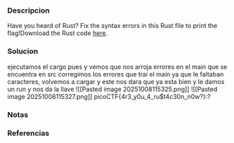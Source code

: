 ### Descripcion
Have you heard of Rust? Fix the syntax errors in this Rust file to print the flag!Download the Rust code [here](https://challenge-files.picoctf.net/c_verbal_sleep/3f0e13f541928f420d9c8c96b06d4dbf7b2fa18b15adbd457108e8c80a1f5883/fixme1.tar.gz).

### Solucion
ejecutamos el cargo pues y vemos que nos arroja errores en el main que se encuentra en src
corregimos los errores que trai el main ya que le faltaban caracteres, volvemos a cargar y este nos dara que ya esta bien y le damos un run y nos da la llave
![[Pasted image 20251008115325.png]]
![[Pasted image 20251008115327.png]]
picoCTF{4r3_y0u_4_ru$t4c30n_n0w?}:?

### Notas


### Referencias
